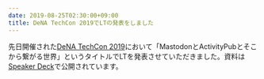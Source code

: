 ```yaml
---
date: 2019-08-25T02:30:00+09:00
title: DeNA TechCon 2019でLTの発表をしました
---
```


先日開催された[DeNA TechCon 2019](https://techcon.dena.com/2019/)において「MastodonとActivityPubとそこから繋がる世界」というタイトルでLTを発表させていただきました。資料は[Speaker Deck](https://speakerdeck.com/ykzts/mastodon-and-activitypub)で公開されています。
